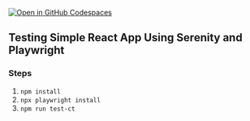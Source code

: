 
[![Open in GitHub Codespaces](https://github.com/codespaces/badge.svg)](https://codespaces.new/weberon/counter-serenity-playwright)

## Testing Simple React App Using Serenity and Playwright

### Steps
1. `npm install`
2. `npx playwright install`
3. `npm run test-ct`

